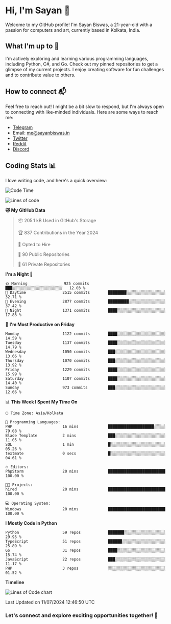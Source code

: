 # Hi, I'm Sayan 👋

Welcome to my GitHub profile! I'm Sayan Biswas, a 21-year-old with a passion for computers and art, currently based in Kolkata, India.

## What I'm up to 🚀

I'm actively exploring and learning various programming languages, including Python, C#, and Go. Check out my pinned repositories to get a glimpse of my current projects. I enjoy creating software for fun challenges and to contribute value to others.

## How to connect 📬

Feel free to reach out! I might be a bit slow to respond, but I'm always open to connecting with like-minded individuals. Here are some ways to reach me:

- [Telegram](https://t.me/dank_as_fuck)
- Email: [me@sayanbiswas.in](mailto:me@sayanbiswas.in)
- [Twitter](https://twitter.com/TheDankDel)
- [Reddit](https://www.reddit.com/user/dank_as_fuck_/)
- [Discord](https://discordapp.com/users/506536929152466945)

## Coding Stats 📊

I love writing code, and here's a quick overview:

<!--START_SECTION:waka-->
![Code Time](http://img.shields.io/badge/Code%20Time-1%2C651%20hrs%2050%20mins-blue)

![Lines of code](https://img.shields.io/badge/From%20Hello%20World%20I%27ve%20Written-5.8%20million%20lines%20of%20code-blue)

**🐱 My GitHub Data** 

> 📦 205.1 kB Used in GitHub's Storage 
 > 
> 🏆 837 Contributions in the Year 2024
 > 
> 💼 Opted to Hire
 > 
> 📜 90 Public Repositories 
 > 
> 🔑 61 Private Repositories 
 > 
**I'm a Night 🦉** 

```text
🌞 Morning                925 commits         ███░░░░░░░░░░░░░░░░░░░░░░   12.03 % 
🌆 Daytime                2515 commits        ████████░░░░░░░░░░░░░░░░░   32.71 % 
🌃 Evening                2877 commits        █████████░░░░░░░░░░░░░░░░   37.42 % 
🌙 Night                  1371 commits        ████░░░░░░░░░░░░░░░░░░░░░   17.83 % 
```
📅 **I'm Most Productive on Friday** 

```text
Monday                   1122 commits        ████░░░░░░░░░░░░░░░░░░░░░   14.59 % 
Tuesday                  1137 commits        ████░░░░░░░░░░░░░░░░░░░░░   14.79 % 
Wednesday                1050 commits        ███░░░░░░░░░░░░░░░░░░░░░░   13.66 % 
Thursday                 1070 commits        ███░░░░░░░░░░░░░░░░░░░░░░   13.92 % 
Friday                   1229 commits        ████░░░░░░░░░░░░░░░░░░░░░   15.99 % 
Saturday                 1107 commits        ████░░░░░░░░░░░░░░░░░░░░░   14.40 % 
Sunday                   973 commits         ███░░░░░░░░░░░░░░░░░░░░░░   12.66 % 
```


📊 **This Week I Spent My Time On** 

```text
🕑︎ Time Zone: Asia/Kolkata

💬 Programming Languages: 
PHP                      16 mins             ████████████████████░░░░░   79.08 % 
Blade Template           2 mins              ███░░░░░░░░░░░░░░░░░░░░░░   11.05 % 
SQL                      1 min               █░░░░░░░░░░░░░░░░░░░░░░░░   05.26 % 
textmate                 0 secs              █░░░░░░░░░░░░░░░░░░░░░░░░   04.61 % 

🔥 Editors: 
PhpStorm                 20 mins             █████████████████████████   100.00 % 

🐱‍💻 Projects: 
hired                    20 mins             █████████████████████████   100.00 % 

💻 Operating System: 
Windows                  20 mins             █████████████████████████   100.00 % 
```

**I Mostly Code in Python** 

```text
Python                   59 repos            ███████░░░░░░░░░░░░░░░░░░   29.95 % 
TypeScript               51 repos            ██████░░░░░░░░░░░░░░░░░░░   25.89 % 
Go                       31 repos            ████░░░░░░░░░░░░░░░░░░░░░   15.74 % 
JavaScript               22 repos            ███░░░░░░░░░░░░░░░░░░░░░░   11.17 % 
PHP                      3 repos             ░░░░░░░░░░░░░░░░░░░░░░░░░   01.52 % 
```



**Timeline**

![Lines of Code chart](https://raw.githubusercontent.com/Dank-del/Dank-del/main/assets/bar_graph.png)


 Last Updated on 11/07/2024 12:46:50 UTC
<!--END_SECTION:waka-->

### Let's connect and explore exciting opportunities together! 🚀
